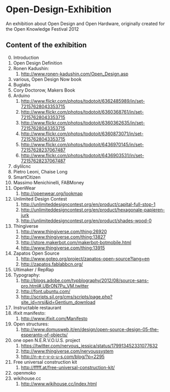 Open-Design-Exhibition
======================

An exhibition about Open Design and Open Hardware, originally created for the Open Knowledge Festival 2012

Content of the exhibition
-------------------------

0. Introduction
1. Open Design Definition
2. Ronen Kadushin: 
	1. http://www.ronen-kadushin.com/Open_Design.asp
3. various, Open Design Now book
3. Buglabs
4. Cory Doctorow, Makers Book
5. Arduino
	1. http://www.flickr.com/photos/todotoit/6362485989/in/set-72157628043353715
	2. http://www.flickr.com/photos/todotoit/6360368761/in/set-72157628043353715
	3. http://www.flickr.com/photos/todotoit/6360362635/in/set-72157628043353715
	4. http://www.flickr.com/photos/todotoit/6360873071/in/set-72157628043353715
	5. http://www.flickr.com/photos/todotoit/6436970145/in/set-72157628237067487
	6. http://www.flickr.com/photos/todotoit/6436903531/in/set-72157628237067487
6. diylilcnc
7. Pietro Leoni, Chaise Long
8. SmartCitizen
9. Massimo Menichinelli, FABMoney
10. OpenWear 
	1. http://openwear.org/lookmap
11. Unlimited Design Contest
	1. http://unlimiteddesigncontest.org/en/product/capital-full-stop-1
	2. http://unlimiteddesigncontest.org/en/product/hexagonale-papieren-jurk
	3. http://unlimiteddesigncontest.org/en/product/shades-wood-0
12. Thingiverse 
	1. http://www.thingiverse.com/thing:26920 
	2. http://www.thingiverse.com/thing:13827 
	3. http://store.makerbot.com/makerbot-botmobile.html 
	4. http://www.thingiverse.com/thing:13915
13. Zapatos Open Source 
	1. http://www.goteo.org/project/zapatos-open-source?lang=en
	2. http://zapatos.fablabbcn.org/
14. Ultimaker / RepRap
15. Typography: 
	1. http://blogs.adobe.com/typblography/2012/08/source-sans-pro.html#.UBrON7Pu_VM.twitter
	2. http://font.ubuntu.com/
	3. http://scripts.sil.org/cms/scripts/page.php?site_id=nrsi&id=Gentium_download
16. Instructable restaurant
17. ifixit manifesto: 
	1. http://www.ifixit.com/Manifesto
18. Open structures:
	1. http://www.domusweb.it/en/design/open-source-design-05-the-esperanto-of-objects/
19. one open N.E.R.V.O.U.S. project
	1. https://twitter.com/nervous_jessica/status/179913452331077632
	2. http://www.thingiverse.com/nervoussystem
	3. http://n-e-r-v-o-u-s.com/blog/?p=2295
20. Free universal construction kit 
	1. http://fffff.at/free-universal-construction-kit/
21. openmoko
22. wikihouse.cc 
	1. http://www.wikihouse.cc/index.html
